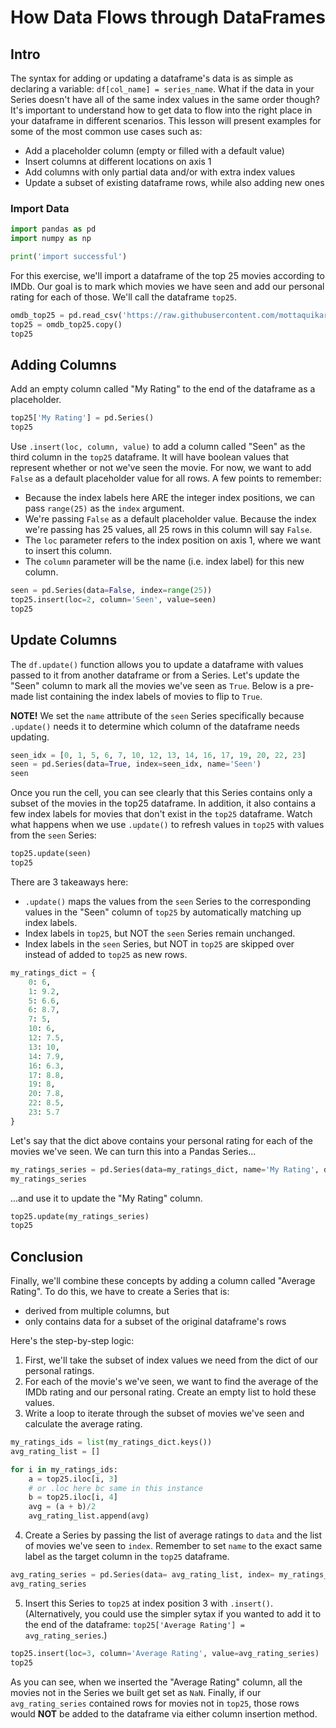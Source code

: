 # How Data Flows through DataFrames

## Intro

The syntax for adding or updating a dataframe's data is as simple as declaring a variable: `df[col_name] = series_name`. What if the data in your Series doesn't have all of the same index values in the same order though? It's important to understand how to get data to flow into the right place in your dataframe in different scenarios. This lesson will present examples for some of the most common use cases such as:

* Add a placeholder column (empty or filled with a default value)
* Insert columns at different locations on axis 1
* Add columns with only partial data and/or with extra index values
* Update a subset of existing dataframe rows, while also adding new ones

### Import Data

```python
import pandas as pd
import numpy as np

print('import successful')
```

For this exercise, we'll import a dataframe of the top 25 movies according to IMDb. Our goal is to mark which movies we have seen and add our personal rating for each of those. We'll call the dataframe `top25`.

```python
omdb_top25 = pd.read_csv('https://raw.githubusercontent.com/mottaquikarim/pycontent/master/content/raw_data/top_25.csv')
top25 = omdb_top25.copy()
top25
```

## Adding Columns

Add an empty column called "My Rating" to the end of the dataframe as a placeholder.

```python
top25['My Rating'] = pd.Series()
top25
```

Use `.insert(loc, column, value)` to add a column called "Seen" as the third column in the `top25` dataframe. It will have boolean values that represent whether or not we've seen the movie. For now, we want to add `False` as a default placeholder value for all rows. A few points to remember:

* Because the index labels here ARE the integer index positions, we can pass `range(25)` as the `index` argument.
* We're passing `False` as a default placeholder value. Because the index we're passing has 25 values, all 25 rows in this column will say `False`.
* The `loc` parameter refers to the index position on axis 1, where we want to insert this column.
* The `column` parameter will be the name (i.e. index label) for this new column.

```python
seen = pd.Series(data=False, index=range(25))
top25.insert(loc=2, column='Seen', value=seen)
top25
```

## Update Columns

The `df.update()` function allows you to update a dataframe with values passed to it from another dataframe or from a Series. Let's update the "Seen" column to mark all the movies we've seen as `True`. Below is a pre-made list containing the index labels of movies to flip to `True`.

**NOTE!** We set the `name` attribute of the `seen` Series specifically because `.update()` needs it to determine which column of the dataframe needs updating.

```python
seen_idx = [0, 1, 5, 6, 7, 10, 12, 13, 14, 16, 17, 19, 20, 22, 23]
seen = pd.Series(data=True, index=seen_idx, name='Seen')
seen
```

Once you run the cell, you can see clearly that this Series contains only a subset of the movies in the top25 dataframe. In addition, it also contains a few index labels for movies that don't exist in the `top25` dataframe. Watch what happens when we use `.update()` to refresh values in `top25` with values from the `seen` Series:

```python
top25.update(seen)
top25
```

There are 3 takeaways here:

* `.update()` maps the values from the `seen` Series to the corresponding values in the "Seen" column of `top25` by automatically matching up index labels.
* Index labels in `top25`, but NOT the `seen` Series remain unchanged.
* Index labels in the `seen` Series, but NOT in `top25` are skipped over instead of added to `top25` as new rows.

```python
my_ratings_dict = {
    0: 6, 
    1: 9.2,
    5: 6.6, 
    6: 8.7, 
    7: 5, 
    10: 6, 
    12: 7.5, 
    13: 10, 
    14: 7.9, 
    16: 6.3, 
    17: 8.8, 
    19: 8, 
    20: 7.8, 
    22: 8.5, 
    23: 5.7
}
```

Let's say that the dict above contains your personal rating for each of the movies we've seen. We can turn this into a Pandas Series...

```python
my_ratings_series = pd.Series(data=my_ratings_dict, name='My Rating', dtype='float64')
my_ratings_series
```

...and use it to update the "My Rating" column.

```python
top25.update(my_ratings_series)
top25
```

## Conclusion

Finally, we'll combine these concepts by adding a column called "Average Rating". To do this, we have to create a Series that is:

* derived from multiple columns, but
* only contains data for a subset of the original dataframe's rows

Here's the step-by-step logic:

1. First, we'll take the subset of index values we need from the dict of our personal ratings. 
2. For each of the movie's we've seen, we want to find the average of the IMDb rating and our personal rating. Create an empty list to hold these values.
3. Write a loop to iterate through the subset of movies we've seen and calculate the average rating.

```python
my_ratings_ids = list(my_ratings_dict.keys())
avg_rating_list = []

for i in my_ratings_ids:
    a = top25.iloc[i, 3]
    # or .loc here bc same in this instance
    b = top25.iloc[i, 4]
    avg = (a + b)/2
    avg_rating_list.append(avg)
```

4. Create a Series by passing the list of average ratings to `data` and the list of movies we've seen to `index`. Remember to set `name` to the exact same label as the target column in the `top25` dataframe.

```python
avg_rating_series = pd.Series(data= avg_rating_list, index= my_ratings_ids , dtype='float64', name='Average Rating')
avg_rating_series
```

5. Insert this Series to `top25` at index position 3 with `.insert()`. (Alternatively, you could use the simpler sytax if you wanted to add it to the end of the dataframe: `top25['Average Rating'] = avg_rating_series`.)

```python
top25.insert(loc=3, column='Average Rating', value=avg_rating_series)
top25
```

As you can see, when we inserted the "Average Rating" column, all the movies not in the Series we built get set as `NaN`. Finally, if our `avg_rating_series` contained rows for movies not in `top25`, those rows would **NOT** be added to the dataframe via either column insertion method.

